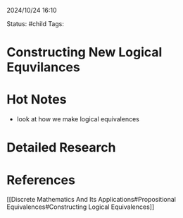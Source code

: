 2024/10/24
16:10

Status: #child
Tags:
# Constructing New Logical Equvilances


# Hot Notes
- look at how we make logical equivalences

# Detailed Research



# References

[[Discrete Mathematics And Its Applications#Propositional Equivalences#Constructing Logical Equivalences]]